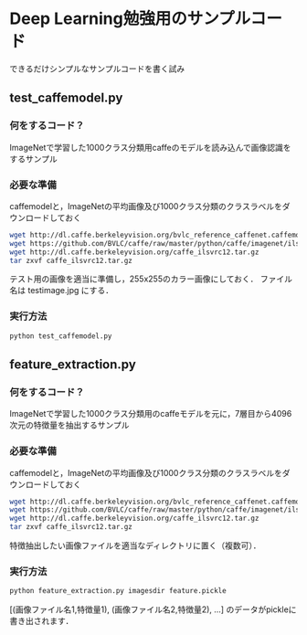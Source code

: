 # Deep Learning勉強用のサンプルコード

できるだけシンプルなサンプルコードを書く試み

## test_caffemodel.py
### 何をするコード？
ImageNetで学習した1000クラス分類用caffeのモデルを読み込んで画像認識をするサンプル

### 必要な準備

caffemodelと，ImageNetの平均画像及び1000クラス分類のクラスラベルをダウンロードしておく

```bash
wget http://dl.caffe.berkeleyvision.org/bvlc_reference_caffenet.caffemodel
wget https://github.com/BVLC/caffe/raw/master/python/caffe/imagenet/ilsvrc_2012_mean.npy
wget http://dl.caffe.berkeleyvision.org/caffe_ilsvrc12.tar.gz
tar zxvf caffe_ilsvrc12.tar.gz
```

テスト用の画像を適当に準備し，255x255のカラー画像にしておく．
ファイル名は testimage.jpg にする．

### 実行方法
```bash
python test_caffemodel.py
```
## feature_extraction.py
### 何をするコード？
ImageNetで学習した1000クラス分類用のcaffeモデルを元に，7層目から4096次元の特徴量を抽出するサンプル

### 必要な準備

caffemodelと，ImageNetの平均画像及び1000クラス分類のクラスラベルをダウンロードしておく

```bash
wget http://dl.caffe.berkeleyvision.org/bvlc_reference_caffenet.caffemodel
wget https://github.com/BVLC/caffe/raw/master/python/caffe/imagenet/ilsvrc_2012_mean.npy
wget http://dl.caffe.berkeleyvision.org/caffe_ilsvrc12.tar.gz
tar zxvf caffe_ilsvrc12.tar.gz
```

特徴抽出したい画像ファイルを適当なディレクトリに置く（複数可）．

### 実行方法
```bash
python feature_extraction.py imagesdir feature.pickle
```

[(画像ファイル名1,特徴量1), (画像ファイル名2,特徴量2), ...] のデータがpickleに書き出されます．
